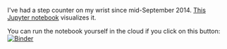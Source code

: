 I've had a step counter on my wrist since mid-September 2014.
[This Jupyter notebook](StepData.ipynb) visualizes it.

You can run the notebook yourself in the cloud if you click on this button: [![Binder](https://mybinder.org/badge.svg)](https://mybinder.org/v2/gh/habi/steps/master)

